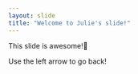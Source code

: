 ```yaml
---
layout: slide
title: "Welcome to Julie's slide!"
---
```

This slide is awesome!:tada:

Use the left arrow to go back!
